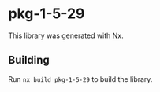 # pkg-1-5-29

This library was generated with [Nx](https://nx.dev).

## Building

Run `nx build pkg-1-5-29` to build the library.

